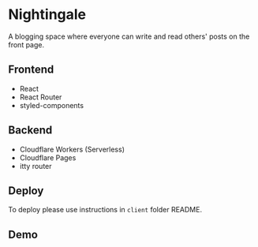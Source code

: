 # Nightingale
A blogging space where everyone can write and read others' posts on the front page.

## Frontend
- React
- React Router
- styled-components

## Backend
- Cloudflare Workers (Serverless)
- Cloudflare Pages
- itty router

## Deploy
To deploy please use instructions in `client` folder README.

## Demo
